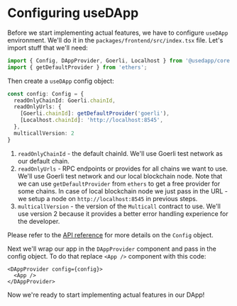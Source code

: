 # Configuring useDApp

Before we start implementing actual features, we have to configure `useDApp` environment. We'll do it in the `packages/frontend/src/index.tsx` file. Let's import stuff that we'll need:

```ts
import { Config, DAppProvider, Goerli, Localhost } from '@usedapp/core';
import { getDefaultProvider } from 'ethers';
```

Then create a `useDApp` config object:

```ts
const config: Config = {
  readOnlyChainId: Goerli.chainId,
  readOnlyUrls: {
    [Goerli.chainId]: getDefaultProvider('goerli'),
    [Localhost.chainId]: 'http://localhost:8545',
  },
  multicallVersion: 2
}
```

1. `readOnlyChainId` - the default chainId. We'll use Goerli test network as our default chain.
2. `readOnlyUrls` - RPC endpoints or provides for all chains we want to use. We'll use Goerli test network and our local blockchain node. Note that we can use `getDefaultProvider` from `ethers` to get a free provider for some chains. In case of local blockchain node we just pass in the URL - we setup a node on `http://localhost:8545` in previous steps.
3. `multicallVersion` - the version of the `Multicall` contract to use. We'll use version 2 because it provides a better error handling experience for the developer.

Please refer to the [API reference](../03-API%20Reference/03-Models.mdx#config) for more details on the `Config` object.

Next we'll wrap our app in the `DAppProvider` component and pass in the config object. To do that replace `<App />` component with this code:

```tsx
<DAppProvider config={config}>
  <App />
</DAppProvider>
```

Now we're ready to start implementing actual features in our DApp!
